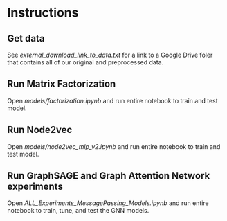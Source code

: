 

# Instructions

## Get data
See *external_download_link_to_data.txt* for a link to a Google Drive foler that contains all of our original and preprocessed data.

## Run Matrix Factorization
Open *models/factorization.ipynb* and run entire notebook to train and test model.

## Run Node2vec
Open *models/node2vec_mlp_v2.ipynb* and run entire notebook to train and test model.

## Run GraphSAGE and Graph Attention Network experiments
Open *ALL_Experiments_MessagePassing_Models.ipynb* and run entire notebook to train, tune, and test the GNN models.